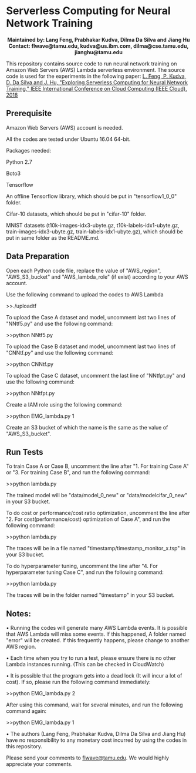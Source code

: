 # Serverless Computing for Neural Network Training

<p align="center">
  <b>Maintained by: Lang Feng, Prabhakar Kudva, Dilma Da Silva and Jiang Hu </b><br>
  <b>Contact: flwave@tamu.edu, kudva@us.ibm.com, dilma@cse.tamu.edu, jianghu@tamu.edu</b><br>
</p>

This repository contains source code to run neural network training on Amazon Web Servers (AWS) Lambda serverless environment. 
The source code is used for the experiments in the following paper:
[L. Feng, P. Kudva, D. Da Silva and J. Hu, "Exploring Serverless Computing for Neural Network Training," IEEE International Conference on Cloud Computing (IEEE Cloud), 2018](https://ieeexplore.ieee.org/document/8457817)

## Prerequisite

Amazon Web Servers (AWS) account is needed. 

All the codes are tested under Ubuntu 16.04 64-bit. 

Packages needed:

Python 2.7

Boto3

Tensorflow

An offline Tensorflow library, which should be put in "tensorflow1_0_0" folder.

Cifar-10 datasets, which should be put in "cifar-10" folder.

MNIST datasets (t10k-images-idx3-ubyte.gz, t10k-labels-idx1-ubyte.gz, train-images-idx3-ubyte.gz, train-labels-idx1-ubyte.gz),
 which should be put in same folder as the README.md.

## Data Preparation

Open each Python code file, replace the value of "AWS_region", "AWS_S3_bucket" and "AWS_lambda_role" (if exist) according to your AWS account.

Use the following command to upload the codes to AWS Lambda

\>\>./uploadtf

To upload the Case A dataset and model, uncomment last two lines of "NNtf5.py" and use the following command:

\>\>python NNtf5.py

To upload the Case B dataset and model, uncomment last two lines of "CNNtf.py" and use the following command:

\>\>python CNNtf.py

To upload the Case C dataset, uncomment the last line of "NNtfpt.py" and use the following command:

\>\>python NNtfpt.py

Create a IAM role using the following command:

\>\>python EMG_lambda.py 1

Create an S3 bucket of which the name is the same as the value of "AWS_S3_bucket".

## Run Tests

To train Case A or Case B, uncomment the line after "1. For training Case A" or "3. For training Case B", and run the following command:

\>\>python lambda.py

The trained model will be "data/model_0_new" or "data/modelcifar_0_new" in your S3 bucket.

To do cost or performance/cost ratio optimization, uncomment the line after "2. For cost(performance/cost) optimization of Case A",
and run the following command:

\>\>python lambda.py

The traces will be in a file named "timestamp/timestamp_monitor_x.tsp" in your S3 bucket.

To do hyperparameter tuning, uncomment the line after "4. For hyperparameter tuning Case C", and run the following command:

\>\>python lambda.py

The traces will be in the folder named "timestamp" in your S3 bucket.

## Notes:

• Running the codes will generate many AWS Lambda events. It is possible that AWS Lambda will miss some events. If this happened, 
A folder named "error" will be created. If this frequently happens, please change to another AWS region.

• Each time when you try to run a test, please ensure there is no other Lambda instances running. (This can be checked in CloudWatch)

• It is possible that the program gets into a dead lock (It will incur a lot of cost). If so, please run the following command immediately:

\>\>python EMG_lambda.py 2

After using this command, wait for several minutes, and run the following command again:

\>\>python EMG_lambda.py 1

• The authors (Lang Feng, Prabhakar Kudva, Dilma Da Silva and Jiang Hu) have no responsibility to any monetary cost incurred by using the codes in this repository.

Please send your comments to flwave@tamu.edu. We would highly appreciate your comments.
